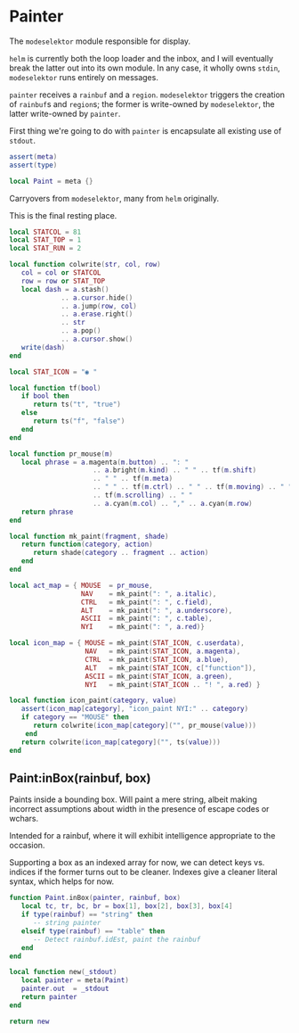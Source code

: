# Painter


The ``modeselektor`` module responsible for display.


``helm`` is currently both the loop loader and the inbox, and I will eventually
break the latter out into its own module.  In any case, it wholly owns
``stdin``, ``modeselektor`` runs entirely on messages.


``painter`` receives a ``rainbuf`` and a ``region``.  ``modeselektor`` triggers the
creation of ``rainbuf``s and ``region``s; the former is write-owned by
``modeselektor``, the latter write-owned by ``painter``.


First thing we're going to do with ``painter`` is encapsulate all existing use
of ``stdout``.

```lua
assert(meta)
assert(type)
```
```lua
local Paint = meta {}
```

Carryovers from ``modeselektor``, many from ``helm`` originally.


This is the final resting place.

```lua
local STATCOL = 81
local STAT_TOP = 1
local STAT_RUN = 2

local function colwrite(str, col, row)
   col = col or STATCOL
   row = row or STAT_TOP
   local dash = a.stash()
             .. a.cursor.hide()
             .. a.jump(row, col)
             .. a.erase.right()
             .. str
             .. a.pop()
             .. a.cursor.show()
   write(dash)
end

local STAT_ICON = "◉ "

local function tf(bool)
   if bool then
      return ts("t", "true")
   else
      return ts("f", "false")
   end
end

local function pr_mouse(m)
   local phrase = a.magenta(m.button) .. ": "
                     .. a.bright(m.kind) .. " " .. tf(m.shift)
                     .. " " .. tf(m.meta)
                     .. " " .. tf(m.ctrl) .. " " .. tf(m.moving) .. " "
                     .. tf(m.scrolling) .. " "
                     .. a.cyan(m.col) .. "," .. a.cyan(m.row)
   return phrase
end

local function mk_paint(fragment, shade)
   return function(category, action)
      return shade(category .. fragment .. action)
   end
end

local act_map = { MOUSE  = pr_mouse,
                  NAV    = mk_paint(": ", a.italic),
                  CTRL   = mk_paint(": ", c.field),
                  ALT    = mk_paint(": ", a.underscore),
                  ASCII  = mk_paint(": ", c.table),
                  NYI    = mk_paint(": ", a.red)}

local icon_map = { MOUSE = mk_paint(STAT_ICON, c.userdata),
                   NAV   = mk_paint(STAT_ICON, a.magenta),
                   CTRL  = mk_paint(STAT_ICON, a.blue),
                   ALT   = mk_paint(STAT_ICON, c["function"]),
                   ASCII = mk_paint(STAT_ICON, a.green),
                   NYI   = mk_paint(STAT_ICON .. "! ", a.red) }

local function icon_paint(category, value)
   assert(icon_map[category], "icon_paint NYI:" .. category)
   if category == "MOUSE" then
      return colwrite(icon_map[category]("", pr_mouse(value)))
    end
   return colwrite(icon_map[category]("", ts(value)))
end
```
## Paint:inBox(rainbuf, box)

Paints inside a bounding box.  Will paint a mere string, albeit making
incorrect assumptions about width in the presence of escape codes or wchars.


Intended for a rainbuf, where it will exhibit intelligence appropriate to the
occasion.


Supporting a box as an indexed array for now, we can detect keys vs. indices
if the former turns out to be cleaner.  Indexes give a cleaner literal syntax,
which helps for now.

```lua
function Paint.inBox(painter, rainbuf, box)
   local tc, tr, bc, br = box[1], box[2], box[3], box[4]
   if type(rainbuf) == "string" then
      -- string painter
   elseif type(rainbuf) == "table" then
      -- Detect rainbuf.idEst, paint the rainbuf
   end
end
```
```lua
local function new(_stdout)
   local painter = meta(Paint)
   painter.out  = _stdout
   return painter
end
```
```lua
return new
```
